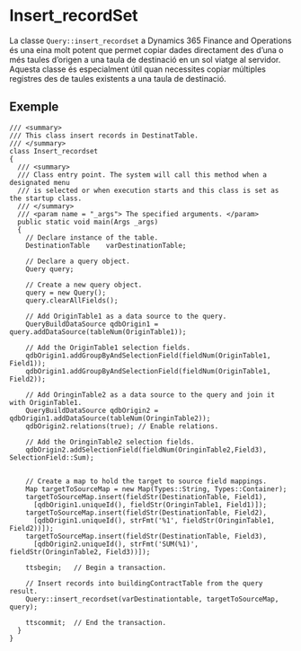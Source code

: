 # Insert_recordSet
La classe ```Query::insert_recordset``` a Dynamics 365 Finance and Operations és una eina molt potent que permet copiar dades 
directament des d’una o més taules d’origen a una taula de destinació en un sol viatge al servidor. Aquesta classe és especialment útil 
quan necessites copiar múltiples registres des de taules existents a una taula de destinació.

## Exemple
```
/// <summary>
/// This class insert records in DestinatTable.
/// </summary>
class Insert_recordset
{
  /// <summary>
  /// Class entry point. The system will call this method when a designated menu
  /// is selected or when execution starts and this class is set as the startup class.
  /// </summary>
  /// <param name = "_args"> The specified arguments. </param>
  public static void main(Args _args)
  { 
    // Declare instance of the table.
    DestinationTable    varDestinationTable;

    // Declare a query object.
    Query query;

    // Create a new query object.
    query = new Query();
    query.clearAllFields();

    // Add OriginTable1 as a data source to the query.
    QueryBuildDataSource qdbOrigin1 = query.addDataSource(tableNum(OriginTable1));

    // Add the OriginTable1 selection fields.
    qdbOrigin1.addGroupByAndSelectionField(fieldNum(OriginTable1, Field1));
    qdbOrigin1.addGroupByAndSelectionField(fieldNum(OriginTable1, Field2));

    // Add OringinTable2 as a data source to the query and join it with OriginTable1.
    QueryBuildDataSource qdbOrigin2 = qdbOrigin1.addDataSource(tableNum(OringinTable2));
    qdbOrigin2.relations(true); // Enable relations.

    // Add the OringinTable2 selection fields.
    qdbOrigin2.addSelectionField(fieldNum(OringinTable2,Field3), SelectionField::Sum);


    // Create a map to hold the target to source field mappings.
    Map targetToSourceMap = new Map(Types::String, Types::Container);
    targetToSourceMap.insert(fieldStr(DestinationTable, Field1),
      [qdbOrigin1.uniqueId(), fieldStr(OringinTable1, Field1)]);
    targetToSourceMap.insert(fieldStr(DestinationTable, Field2),
      [qdbOrigin1.uniqueId(), strFmt('%1', fieldStr(OringinTable1, Field2))]);
    targetToSourceMap.insert(fieldStr(DestinationTable, Field3),
      [qdbOrigin2.uniqueId(), strFmt('SUM(%1)', fieldStr(OringinTable2, Field3))]);

    ttsbegin;   // Begin a transaction.

    // Insert records into buildingContractTable from the query result.
    Query::insert_recordset(varDestinationtable, targetToSourceMap, query);

    ttscommit;  // End the transaction.
  }
}
```

